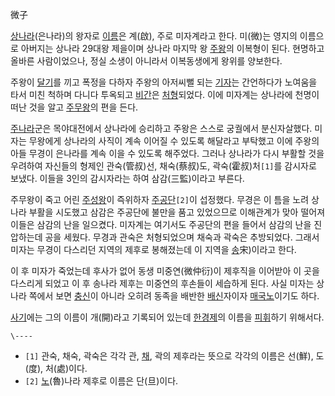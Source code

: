 微子

[상나라](%EC%83%81%EB%82%98%EB%9D%BC.md)(은나라)의 왕자로
[이름](%EC%9D%B4%EB%A6%84.md)은 계(啟), 주로 미자계라고 한다. 미(微)는 영지의 이름으로 아버지는 상나라
29대왕 제을이며 상나라 마지막 왕 [주왕](%EC%A0%9C%EC%8B%A0.md)의 이복형이 된다. 현명하고 올바른 사람이었으나,
정실 소생이 아니라서 이복동생에게 왕위를 양보한다.

주왕이 [달기](%EB%8B%AC%EA%B8%B0.md)를 끼고 폭정을 다하자 주왕의 아저씨뻘 되는
[기자](%EA%B8%B0%EC%9E%90.md)는 간언하다가 노여움을 타서 미친 척하며 다니다 투옥되고
[비간](%EB%B9%84%EA%B0%84.md)은 [처형](%EC%B2%98%ED%98%95.md)되었다. 이에 미자계는
상나라에 천명이 떠난 것을 알고 [주무왕](%EC%A3%BC%EB%AC%B4%EC%99%95.md)의 편을 든다.

[주나라](%EC%A3%BC%EB%82%98%EB%9D%BC.md)군은 목야대전에서 상나라에 승리하고 주왕은 스스로 궁궐에서
분신자살했다. 미자는 무왕에게 상나라의 사직이 계속 이어질 수 있도록 해달라고 부탁했고 이에 주왕의 아들 무경이 은나라를 계속 이을 수
있도록 해주었다. 그러나 상나라가 다시 부활할 것을 우려하여 자신들의 형제인 관숙(管叔)선, 채숙(蔡叔)도, 곽숙(霍叔)처`[1]`를
감시자로 보냈다. 이들을 3인의 감시자라는 하여 삼감(三監)이라고 부른다.

주무왕이 죽고 어린 [주성왕](%EC%A3%BC%EC%84%B1%EC%99%95.md)이 즉위하자
[주공단](%EC%A3%BC%EA%B3%B5%EB%8B%A8.md)`[2]`이 섭정했다. 무경은 이 틈을 노려 상나라 부활을 시도했고
삼감은 주공단에 불만을 품고 있었으므로 이해관계가 맞아 떨어져 이들은 삼감의 난을 일으켰다. 미자계는 여기서도 주공단의 편을 들어서 삼감의
난을 진압하는데 공을 세웠다. 무경과 관숙은 처형되었으며 채숙과 곽숙은 추방되었다. 그래서 미자는 무경이 다스리던 지역의 제후로 봉해졌는데
이 지역을 [송](%EC%86%A1.md)宋)이라고 한다.

이 후 미자가 죽었는데 후사가 없어 동생 미중연(微仲衍)이 제후직을 이어받아 이 곳을 다스리게 되었고 이 후 송나라 제후는 미중연의 후손들이
세습하게 된다. 사실 미자는 상나라 쪽에서 보면 [충신](%EC%B6%A9%EC%8B%A0.md)이 아니라 오히려 동족을 배반한
[배신](%EB%B0%B0%EC%8B%A0.md)자이자 [매국노](%EB%A7%A4%EA%B5%AD%EB%85%B8.md)이기도
하다.

[사기](%EC%82%AC%EA%B8%B0.md)에는 그의 이름이 개(開)라고 기록되어 있는데
[한경제](%ED%95%9C%EA%B2%BD%EC%A0%9C.md)의 이름을 [피휘](%ED%94%BC%ED%9C%98.md)하기
위해서다.

`\----`

  * `[1]` 관숙, 채숙, 곽숙은 각각 관, [채](%EC%B1%84.md), 곽의 제후라는 뜻으로 각각의 이름은 선(鮮), 도(度), 처(處)이다.
  * `[2]` [노](%EB%85%B8.md)(魯)나라 제후로 이름은 단(旦)이다.

